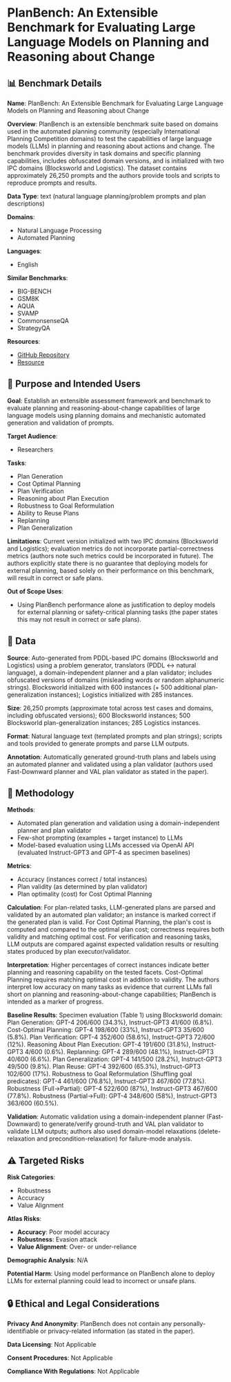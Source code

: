 # PlanBench: An Extensible Benchmark for Evaluating Large Language Models on Planning and Reasoning about Change

## 📊 Benchmark Details

**Name**: PlanBench: An Extensible Benchmark for Evaluating Large Language Models on Planning and Reasoning about Change

**Overview**: PlanBench is an extensible benchmark suite based on domains used in the automated planning community (especially International Planning Competition domains) to test the capabilities of large language models (LLMs) in planning and reasoning about actions and change. The benchmark provides diversity in task domains and specific planning capabilities, includes obfuscated domain versions, and is initialized with two IPC domains (Blocksworld and Logistics). The dataset contains approximately 26,250 prompts and the authors provide tools and scripts to reproduce prompts and results.

**Data Type**: text (natural language planning/problem prompts and plan descriptions)

**Domains**:
- Natural Language Processing
- Automated Planning

**Languages**:
- English

**Similar Benchmarks**:
- BIG-BENCH
- GSM8K
- AQUA
- SVAMP
- CommonsenseQA
- StrategyQA

**Resources**:
- [GitHub Repository](https://github.com/karthikv792/LLMs-Planning)
- [Resource](https://arxiv.org/abs/2206.10498)

## 🎯 Purpose and Intended Users

**Goal**: Establish an extensible assessment framework and benchmark to evaluate planning and reasoning-about-change capabilities of large language models using planning domains and mechanistic automated generation and validation of prompts.

**Target Audience**:
- Researchers

**Tasks**:
- Plan Generation
- Cost Optimal Planning
- Plan Verification
- Reasoning about Plan Execution
- Robustness to Goal Reformulation
- Ability to Reuse Plans
- Replanning
- Plan Generalization

**Limitations**: Current version initialized with two IPC domains (Blocksworld and Logistics); evaluation metrics do not incorporate partial-correctness metrics (authors note such metrics could be incorporated in future). The authors explicitly state there is no guarantee that deploying models for external planning, based solely on their performance on this benchmark, will result in correct or safe plans.

**Out of Scope Uses**:
- Using PlanBench performance alone as justification to deploy models for external planning or safety-critical planning tasks (the paper states this may not result in correct or safe plans).

## 💾 Data

**Source**: Auto-generated from PDDL-based IPC domains (Blocksworld and Logistics) using a problem generator, translators (PDDL <-> natural language), a domain-independent planner and a plan validator; includes obfuscated versions of domains (misleading words or random alphanumeric strings). Blocksworld initialized with 600 instances (+ 500 additional plan-generalization instances); Logistics initialized with 285 instances.

**Size**: 26,250 prompts (approximate total across test cases and domains, including obfuscated versions); 600 Blocksworld instances; 500 Blocksworld plan-generalization instances; 285 Logistics instances.

**Format**: Natural language text (templated prompts and plan strings); scripts and tools provided to generate prompts and parse LLM outputs.

**Annotation**: Automatically generated ground-truth plans and labels using an automated planner and validated using a plan validator (authors used Fast-Downward planner and VAL plan validator as stated in the paper).

## 🔬 Methodology

**Methods**:
- Automated plan generation and validation using a domain-independent planner and plan validator
- Few-shot prompting (examples + target instance) to LLMs
- Model-based evaluation using LLMs accessed via OpenAI API (evaluated Instruct-GPT3 and GPT-4 as specimen baselines)

**Metrics**:
- Accuracy (instances correct / total instances)
- Plan validity (as determined by plan validator)
- Plan optimality (cost) for Cost Optimal Planning

**Calculation**: For plan-related tasks, LLM-generated plans are parsed and validated by an automated plan validator; an instance is marked correct if the generated plan is valid. For Cost Optimal Planning, the plan's cost is computed and compared to the optimal plan cost; correctness requires both validity and matching optimal cost. For verification and reasoning tasks, LLM outputs are compared against expected validation results or resulting states produced by plan executor/validator.

**Interpretation**: Higher percentages of correct instances indicate better planning and reasoning capability on the tested facets. Cost-Optimal Planning requires matching optimal cost in addition to validity. The authors interpret low accuracy on many tasks as evidence that current LLMs fall short on planning and reasoning-about-change capabilities; PlanBench is intended as a marker of progress.

**Baseline Results**: Specimen evaluation (Table 1) using Blocksworld domain: Plan Generation: GPT-4 206/600 (34.3%), Instruct-GPT3 41/600 (6.8%). Cost-Optimal Planning: GPT-4 198/600 (33%), Instruct-GPT3 35/600 (5.8%). Plan Verification: GPT-4 352/600 (58.6%), Instruct-GPT3 72/600 (12%). Reasoning About Plan Execution: GPT-4 191/600 (31.8%), Instruct-GPT3 4/600 (0.6%). Replanning: GPT-4 289/600 (48.1%), Instruct-GPT3 40/600 (6.6%). Plan Generalization: GPT-4 141/500 (28.2%), Instruct-GPT3 49/500 (9.8%). Plan Reuse: GPT-4 392/600 (65.3%), Instruct-GPT3 102/600 (17%). Robustness to Goal Reformulation (Shuffling goal predicates): GPT-4 461/600 (76.8%), Instruct-GPT3 467/600 (77.8%). Robustness (Full→Partial): GPT-4 522/600 (87%), Instruct-GPT3 467/600 (77.8%). Robustness (Partial→Full): GPT-4 348/600 (58%), Instruct-GPT3 363/600 (60.5%).

**Validation**: Automatic validation using a domain-independent planner (Fast-Downward) to generate/verify ground-truth and VAL plan validator to validate LLM outputs; authors also used domain-model relaxations (delete-relaxation and precondition-relaxation) for failure-mode analysis.

## ⚠️ Targeted Risks

**Risk Categories**:
- Robustness
- Accuracy
- Value Alignment

**Atlas Risks**:
- **Accuracy**: Poor model accuracy
- **Robustness**: Evasion attack
- **Value Alignment**: Over- or under-reliance

**Demographic Analysis**: N/A

**Potential Harm**: Using model performance on PlanBench alone to deploy LLMs for external planning could lead to incorrect or unsafe plans.

## 🔒 Ethical and Legal Considerations

**Privacy And Anonymity**: PlanBench does not contain any personally-identifiable or privacy-related information (as stated in the paper).

**Data Licensing**: Not Applicable

**Consent Procedures**: Not Applicable

**Compliance With Regulations**: Not Applicable
